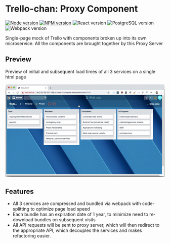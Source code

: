 # Trello-chan: Proxy Component

[![Node version](https://img.shields.io/badge/node-v8.12.0-blue.svg)](http://nodejs.org/download/)
[![NPM version](https://img.shields.io/badge/npm-6.4.1-blue.svg)](https://www.npmjs.com/get-npm/)
![React version](https://img.shields.io/badge/react-v16.6.3-aqua.svg)
![PostgreSQL version](https://img.shields.io/badge/PostgreSQL-v10.5-blue.svg)
![Webpack version](https://img.shields.io/badge/webpack-v4.28.0-brown.svg)

Single-page mock of Trello with components broken up into its own microservice.  All the components are brought together by this Proxy Server

## Preview
Preview of initial and subsequent load times of all 3 services on a single html page

![2019-06-07 Proxy demo](ProxyDemo.gif)

## Features
- All 3 services are compressed and bundled via webpack with code-splitting to optimize page load speed
- Each bundle has an expiration date of 1 year, to minimize need to re-download bundles on subsequent visits
- All API requests will be sent to proxy server, which will then redirect to the appropriate API, which decouples the services and makes refactoring easier.
